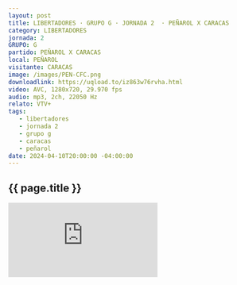 ```yaml
---
layout: post
title: LIBERTADORES · GRUPO G · JORNADA 2  · PEÑAROL X CARACAS
category: LIBERTADORES
jornada: 2
GRUPO: G
partido: PEÑAROL X CARACAS
local: PEÑAROL
visitante: CARACAS
image: /images/PEN-CFC.png
downloadlink: https://uqload.to/iz863w76rvha.html
video: AVC, 1280x720, 29.970 fps
audio: mp3, 2ch, 22050 Hz
relato: VTV+
tags:
   - libertadores
   - jornada 2
   - grupo g
   - caracas
   - peñarol
date: 2024-04-10T20:00:00 -04:00:00
---
```


<div class="espacio kustom_culture">
  <h2>{{ page.title }}</h2>
</div>

<iframe  class="position-relative w-100 h-100 border-0" src="https://uqload.to/embed-iz863w76rvha.html" frameborder=0 marginwidth=0 marginheight=0 scrolling=NO allowfullscreen></iframe>

<br>
